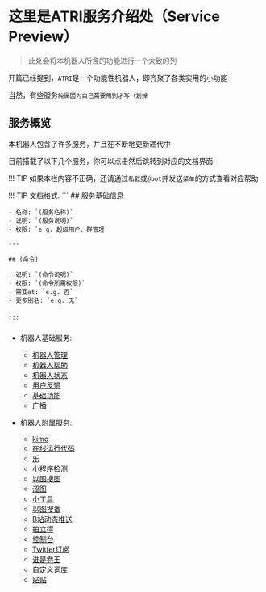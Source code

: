 # 这里是ATRI服务介绍处（Service Preview）

> 此处会将本机器人所含的功能进行一个大致的列

开篇已经提到，`ATRI`是一个功能性机器人，即齐聚了各类实用的小功能

当然，有些服务`纯属因为自己需要用到才写（划掉`

## 服务概览

本机器人包含了许多服务，并且在不断地更新递代中

目前搭载了以下几个服务，你可以点击然后跳转到对应的文档界面:

!!! TIP
    如果本栏内容不正确，还请通过`私戳`或`@bot`并发送`菜单`的方式查看对应帮助

!!! TIP
    文档格式:
    ```
    ## 服务基础信息

    - 名称: `(服务名称)`
    - 说明: `(服务说明)`
    - 权限: `e.g. 超级用户、群管理`

    ---

    ## (命令)

    - 说明: `(命令说明)`
    - 权限: `(命令所需权限)`
    - 需要at: `e.g. 否`
    - 更多别名: `e.g. 无`

    ...
    ```


- 机器人基础服务:
    - [机器人管理](service-manager.md)
    - [机器人帮助](service-help.md)
    - [机器人状态](service-status.md)
    - [用户反馈](service-repo.md)
    - [基础功能](service-essential.md)
    - [广播](service-broadcast.md)

- 机器人附属服务:
    - [kimo](service-kimo.md)
    - [在线运行代码](service-coderunner.md)
    - [乐](service-funny.md)
    - [小程序检测](service-applet.md)
    - [以图搜图](service-saucenao.md)
    - [涩图](service-setu.md)
    - [小工具](service-util.md)
    - [以图搜番](service-animesearch.md)
    - [B站动态推送](service-bilibili_dynamic.md)
    - [拍立得](service-polaroid.md)
    - [控制台](service-console.md)
    - [Twitter订阅](service-twitter.md)
    - [谁是卷王](service-anti_effort.md)
    - [自定义词库](service-thesaurus.md)
    - [贴贴](service-auto-tietie.md)